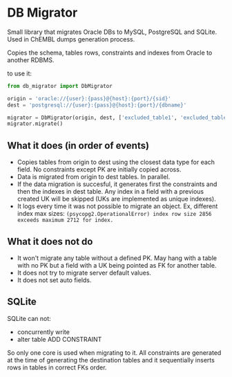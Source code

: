 # DB Migrator

Small library that migrates Oracle DBs to MySQL, PostgreSQL and SQLite. Used in ChEMBL dumps generation process.

Copies the schema, tables rows, constraints and indexes from Oracle to another RDBMS.

to use it:

```python
from db_migrator import DbMigrator

origin = 'oracle://{user}:{pass}@{host}:{port}/{sid}'
dest = 'postgresql://{user}:{pass}@{host}:{port}/{dbname}'

migrator = DbMigrator(origin, dest, ['excluded_table1', 'excluded_table2'])
migrator.migrate()
```

## What it does (in order of events)

- Copies tables from origin to dest using the closest data type for each field. No constraints except PK are initially copied across.
- Data is migrated from origin to dest tables. In parallel.
- If the data migration is succesful, it generates first the constraints and then the indexes in dest table. Any index in a field with a previous created UK will be skipped (UKs are implemented as unique indexes).
- It logs every time it was not possible to migrate an object. Ex, different index max sizes: ```(psycopg2.OperationalError) index row size 2856 exceeds maximum 2712 for index.```

## What it does not do

- It won't migrate any table without a defined PK. May hang with a table with no PK but a field with a UK being pointed as FK for another table.
- It does not try to migrate server default values.
- It does not set auto fields.

## SQLite

SQLite can not:

- concurrently write
- alter table ADD CONSTRAINT

So only one core is used when migrating to it. All constraints are generated at the time of generating the destination tables and it sequentially inserts rows in tables in correct FKs order.
